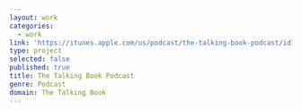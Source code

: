 ```yaml
---
layout: work
categories:
  - work
link: 'https://itunes.apple.com/us/podcast/the-talking-book-podcast/id1244933995?mt=2'
type: project
selected: false
published: true
title: The Talking Book Podcast
genre: Podcast
domain: The Talking Book
---
```


